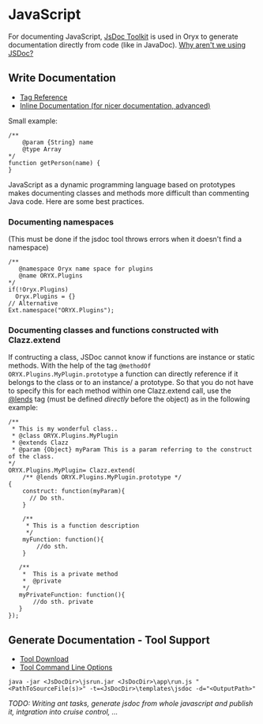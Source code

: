 # JavaScript #
For documenting JavaScript, [JsDoc Toolkit](http://code.google.com/p/jsdoc-toolkit/) is used in Oryx to generate documentation directly from code (like in JavaDoc). [Why aren't we using JSDoc?](http://code.google.com/p/jsdoc-toolkit/wiki/FAQ#How_this_project_is_related_to_JSDoc)

## Write Documentation ##
  * [Tag Reference](http://code.google.com/p/jsdoc-toolkit/wiki/TagReference)
  * [Inline Documentation (for nicer documentation, advanced)](http://code.google.com/p/jsdoc-toolkit/wiki/InlineDocs)

Small example:
```
/**
    @param {String} name
    @type Array
*/
function getPerson(name) {
}
```

JavaScript as a dynamic programming language based on prototypes makes documenting classes and methods more difficult than commenting Java code. Here are some best practices.

### Documenting namespaces ###
(This must be done if the jsdoc tool throws errors when it doesn't find a namespace)

```
/**
   @namespace Oryx name space for plugins
   @name ORYX.Plugins
*/
if(!Oryx.Plugins)
  Oryx.Plugins = {}
// Alternative
Ext.namespace("ORYX.Plugins");
```

### Documenting classes and functions constructed with Clazz.extend ###
If contructing a class, JSDoc cannot know if functions are instance or static methods. With the help of the tag `@methodOf ORYX.Plugins.MyPlugin.prototype` a function can directly reference if it belongs to the class or to an instance/ a prototype. So that you do not have to specify this for each method within one Clazz.extend call, use the [@lends](http://code.google.com/p/jsdoc-toolkit/wiki/TagLends) tag (must be defined _directly_ before the object) as in the following example:

```
/**
 * This is my wonderful class..
 * @class ORYX.Plugins.MyPlugin
 * @extends Clazz
 * @param {Object} myParam This is a param referring to the construct of the class.
*/
ORYX.Plugins.MyPlugin= Clazz.extend(
    /** @lends ORYX.Plugins.MyPlugin.prototype */
{
    construct: function(myParam){
      // Do sth.
    }

    /**
     * This is a function description
     */
    myFunction: function(){
        //do sth.
    }

   /**
    *  This is a private method
    *  @private
    */
   myPrivateFunction: function(){
       //do sth. private
   }
});
```

## Generate Documentation - Tool Support ##
  * [Tool Download](http://code.google.com/p/jsdoc-toolkit/downloads/list)
  * [Tool Command Line Options](http://code.google.com/p/jsdoc-toolkit/wiki/CommandlineOptions)

```
java -jar <JsDocDir>\jsrun.jar <JsDocDir>\app\run.js "<PathToSourceFile(s)>" -t=<JsDocDir>\templates\jsdoc -d="<OutputPath>"
```

_TODO: Writing ant tasks, generate jsdoc from whole javascript and publish it, intgration into cruise control, ..._